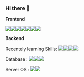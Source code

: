 ### Hi there 👋



**Frontend**

<img src="https://img.shields.io/badge/Vue.js-3DDC84?style=flat-square&logo=Vue.js&logoColor=white"/><img src="https://img.shields.io/badge/React-61DAFB?style=square&logo=React&logoColor=white"/><img src="https://img.shields.io/badge/Ionic-white?style=flat&logo=Ionic&logoColor=3880FF"/><img src="https://img.shields.io/badge/Ant Design-white?style=flat&logo=Ant Design&logoColor=0170fe"/><img src="https://img.shields.io/badge/HTML5-black?style=flat&logo=HTML5&logoColor=E34f26"/><img src="https://img.shields.io/badge/CSS3-black?style=flat&logo=CSS3&logoColor=1572b6"/><img src="https://img.shields.io/badge/JavaScript-black?style=flat&logo=JavaScript&logoColor=f7df1e"/>



**Backend**

Recentely learning Skills: <img src="https://img.shields.io/badge/Node.js-339933?style=flat-square&logo=node.js&logoColor=white"/><img src="https://img.shields.io/badge/Node-Express-green?style=flat&logo=Express&logoColor=000000"/><img src="https://img.shields.io/badge/Java-white?style=flat&logo=Java&logoColor=007396"/><img src="https://img.shields.io/badge/Spring-black?style=flat&logo=Spring&logoColor=6db33f"/>

Database : <img src="https://img.shields.io/badge/RDBMS-MySQL-4479a1?style=flat&logo=MySQL&logoColor=4479a1"/><img src="https://img.shields.io/badge/RDBMS-Oracle-f80000?style=flat&logo=Oracle&logoColor=f80000"/><img src="https://img.shields.io/badge/RDBMS-SQLite3-003b57?style=flat&logo=MySQL&logoColor=003b57"/>

Server OS : <img src="https://img.shields.io/badge/CentOS-white?style=flat&logo=CentOS&logoColor=262577"/><img src="https://img.shields.io/badge/Linux-Ubuntu-e95420?style=flat&logo=Ubuntu&logoColor=e95420"/>







<!--

  `<img src="https://img.shields.io/badge/라벨?style=flat-square&logo=node.js&logoColor=white"/>`

라벨은 보통 뱃지에 보여질 `이름-색상코드` 형식

이후 쿼리스트링 형식으로 ?style=flat-square (거의 고정) &logo와 &logoColor는 

[simpleicons.org](https://simpleicons.org)에서 확인한다.



https://img.shields.io/badge/Node.js-339933<MESSAGE>-<COLOR> 

-->

<!--
**Eight-Corner/Eight-Corner** is a ✨ _special_ ✨ repository because its `README.md` (this file) appears on your GitHub profile.

Here are some ideas to get you started:

- 🔭 I’m currently working on ...
- 🌱 I’m currently learning ...
- 👯 I’m looking to collaborate on ...
- 🤔 I’m looking for help with ...
- 💬 Ask me about ...
- 📫 How to reach me: ...
- 😄 Pronouns: ...
- ⚡ Fun fact: ...
-->
